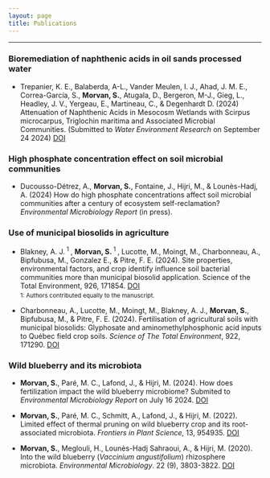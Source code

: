 ```yaml
---
layout: page
title: Publications
---
```


***

### Bioremediation of naphthenic acids in oil sands processed water 

* Trepanier, K. E., Balaberda, A-L., Vander Meulen, I. J., Ahad, J. M. E., Correa-García, S., <b>Morvan, S.</b>, Atugala, D., Bergeron, M-J., Gieg, L., Headley, J. V., Yergeau, E., Martineau, C., & Degenhardt D. (2024) Attenuation of Naphthenic Acids in Mesocosm Wetlands with Scirpus microcarpus, Triglochin maritima and Associated Microbial Communities. (Submitted to _Water Environment Research_ on September 24 2024) [DOI](http://dx.doi.org/10.2139/ssrn.4960290)

### High phosphate concentration effect on soil microbial communities

* Ducousso-Détrez, A., <b>Morvan, S.</b>, Fontaine, J., Hijri, M., & Lounès-Hadj, A. (2024) How do high phosphate concentrations affect soil microbial communities after a century of ecosystem self-reclamation? _Environmental Microbiology Report_ (in press).

### Use of municipal biosolids in agriculture

* Blakney, A. J.<sup> 1 </sup>, <b>Morvan, S.</b><sup> 1 </sup>, Lucotte, M., Moingt, M., Charbonneau, A., Bipfubusa, M., Gonzalez E., & Pitre, F. E. (2024). Site properties, environmental factors, and crop identify influence soil bacterial communities more than municipal biosolid application. Science of the Total Environment, 926, 171854. [DOI](https://doi.org/10.1016/j.scitotenv.2024.171854)
<sub> <br>1: Authors contributed equally to the manuscript.</sub>

* Charbonneau, A., Lucotte, M., Moingt, M., Blakney, A. J., <b>Morvan, S.</b>, Bipfubusa, M., & Pitre, F. E. (2024). Fertilisation of agricultural soils with municipal biosolids: Glyphosate and aminomethylphosphonic acid inputs to Québec field crop soils. _Science of The Total Environment_, 922, 171290. [DOI](https://doi.org/10.1016/j.scitotenv.2024.171290)

### Wild blueberry and its microbiota

* <b>Morvan, S.</b>, Paré, M. C., Lafond, J., & Hijri, M. (2024). How does fertilization impact the wild blueberry microbiome? Submited to _Environmental Microbiology Report_ on July 16 2024. [DOI](https://doi.org/10.1101/2023.07.24.550391) 

* <b>Morvan, S.</b>, Paré, M. C., Schmitt, A., Lafond, J., & Hijri, M. (2022). Limited effect of thermal pruning on wild blueberry crop and its root-associated microbiota.  _Frontiers in Plant Science_, 13, 954935. [DOI](https://doi.org/10.3389/fpls.2022.954935)

* <b>Morvan, S.</b>, Meglouli, H., Lounès-Hadj Sahraoui, A., & Hijri, M. (2020). Into the wild blueberry (_Vaccinium angustifolium_) rhizosphere microbiota. _Environmental Microbiology_. 22 (9), 3803-3822. [DOI](https://sfamjournals.onlinelibrary.wiley.com/doi/full/10.1111/1462-2920.15151) 


